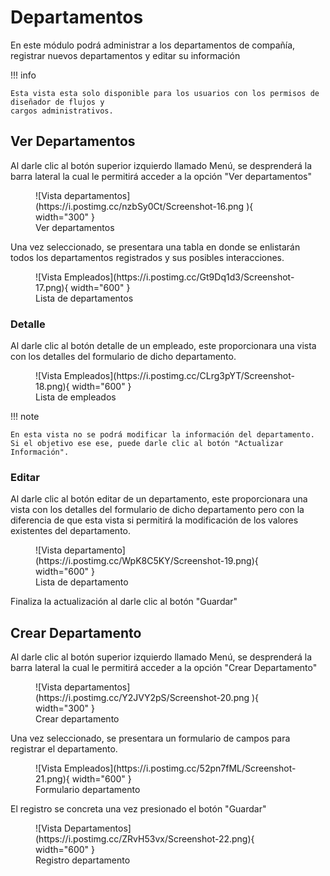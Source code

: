 # Departamentos

En este módulo podrá administrar a los departamentos de compañía, registrar nuevos departamentos y editar su información  

!!! info 

    Esta vista esta solo disponible para los usuarios con los permisos de diseñador de flujos y 
    cargos administrativos.
    

## Ver Departamentos

Al darle clic al botón superior izquierdo llamado Menú, se desprenderá la barra lateral la cual le permitirá acceder a la opción "Ver departamentos"


<figure markdown>
  ![Vista departamentos](https://i.postimg.cc/nzbSy0Ct/Screenshot-16.png ){ width="300" }
  <figcaption>Ver departamentos</figcaption>
</figure>

Una vez seleccionado, se presentara una tabla en donde se enlistarán todos los departamentos registrados y sus posibles interacciones.  

<figure markdown>
  ![Vista Empleados](https://i.postimg.cc/Gt9Dq1d3/Screenshot-17.png){ width="600" }
  <figcaption>Lista de departamentos</figcaption>
</figure>

### Detalle

Al darle clic al botón detalle de un empleado, este proporcionara una vista con los detalles del formulario de dicho departamento.  

<figure markdown>
  ![Vista Empleados](https://i.postimg.cc/CLrg3pYT/Screenshot-18.png){ width="600" }
  <figcaption>Lista de empleados</figcaption>
</figure>

!!! note

    En esta vista no se podrá modificar la información del departamento. Si el objetivo ese ese, puede darle clic al botón "Actualizar Información".

### Editar

Al darle clic al botón editar de un departamento, este proporcionara una vista con los detalles del formulario de dicho departamento pero con la diferencia de que esta vista si permitirá la modificación de los valores existentes del departamento.

<figure markdown>
  ![Vista departamento](https://i.postimg.cc/WpK8C5KY/Screenshot-19.png){ width="600" }
  <figcaption>Lista de departamento</figcaption>
</figure>

Finaliza la actualización al darle clic al botón "Guardar"



## Crear Departamento

Al darle clic al botón superior izquierdo llamado Menú, se desprenderá la barra lateral la cual le permitirá acceder a la opción "Crear Departamento"

<figure markdown>
  ![Vista departamentos](https://i.postimg.cc/Y2JVY2pS/Screenshot-20.png ){ width="300" }
  <figcaption>Crear departamento</figcaption>
</figure>

Una vez seleccionado, se presentara un formulario de campos para registrar el departamento.  

<figure markdown>
  ![Vista Empleados](https://i.postimg.cc/52pn7fML/Screenshot-21.png){ width="600" }
  <figcaption>Formulario departamento</figcaption>
</figure>

El registro se concreta una vez presionado el botón "Guardar"

<figure markdown>
  ![Vista Departamentos](https://i.postimg.cc/ZRvH53vx/Screenshot-22.png){ width="600" }
  <figcaption>Registro  departamento</figcaption>
</figure>
